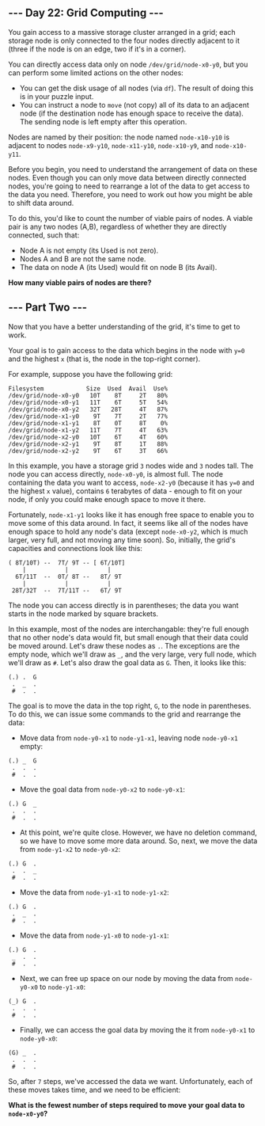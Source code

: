## --- Day 22: Grid Computing ---

You gain access to a massive storage cluster arranged in a grid; each storage node is only connected to the four nodes directly adjacent to it (three if the node is on an edge, two if it's in a corner).

You can directly access data only on node `/dev/grid/node-x0-y0`, but you can perform some limited actions on the other nodes:

- You can get the disk usage of all nodes (via `df`). The result of doing this is in your puzzle input.
- You can instruct a node to `move` (not copy) all of its data to an adjacent node (if the destination node has enough space to receive the data). The sending node is left empty after this operation.

Nodes are named by their position: the node named `node-x10-y10` is adjacent to nodes `node-x9-y10`, `node-x11-y10`, `node-x10-y9`, and `node-x10-y11`.

Before you begin, you need to understand the arrangement of data on these nodes. Even though you can only move data between directly connected nodes, you're going to need to rearrange a lot of the data to get access to the data you need. Therefore, you need to work out how you might be able to shift data around.

To do this, you'd like to count the number of viable pairs of nodes. A viable pair is any two nodes (A,B), regardless of whether they are directly connected, such that:

- Node A is not empty (its Used is not zero).
- Nodes A and B are not the same node.
- The data on node A (its Used) would fit on node B (its Avail).

**How many viable pairs of nodes are there?**

## --- Part Two ---

Now that you have a better understanding of the grid, it's time to get to work.

Your goal is to gain access to the data which begins in the node with `y=0` and the highest `x` (that is, the node in the top-right corner).

For example, suppose you have the following grid:

```
Filesystem            Size  Used  Avail  Use%
/dev/grid/node-x0-y0   10T    8T     2T   80%
/dev/grid/node-x0-y1   11T    6T     5T   54%
/dev/grid/node-x0-y2   32T   28T     4T   87%
/dev/grid/node-x1-y0    9T    7T     2T   77%
/dev/grid/node-x1-y1    8T    0T     8T    0%
/dev/grid/node-x1-y2   11T    7T     4T   63%
/dev/grid/node-x2-y0   10T    6T     4T   60%
/dev/grid/node-x2-y1    9T    8T     1T   88%
/dev/grid/node-x2-y2    9T    6T     3T   66%
```

In this example, you have a storage grid `3` nodes wide and `3` nodes tall. The node you can access directly, `node-x0-y0`, is almost full. The node containing the data you want to access, `node-x2-y0` (because it has `y=0` and the highest `x` value), contains `6` terabytes of data - enough to fit on your node, if only you could make enough space to move it there.

Fortunately, `node-x1-y1` looks like it has enough free space to enable you to move some of this data around. In fact, it seems like all of the nodes have enough space to hold any node's data (except `node-x0-y2`, which is much larger, very full, and not moving any time soon). So, initially, the grid's capacities and connections look like this:

```
( 8T/10T) --  7T/ 9T -- [ 6T/10T]
    |           |           |
  6T/11T  --  0T/ 8T --   8T/ 9T
    |           |           |
 28T/32T  --  7T/11T --   6T/ 9T
```

The node you can access directly is in parentheses; the data you want starts in the node marked by square brackets.

In this example, most of the nodes are interchangable: they're full enough that no other node's data would fit, but small enough that their data could be moved around. Let's draw these nodes as `.`. The exceptions are the empty node, which we'll draw as `_`, and the very large, very full node, which we'll draw as `#`. Let's also draw the goal data as `G`. Then, it looks like this:

```
(.) .  G
 .  _  .
 #  .  .
```

The goal is to move the data in the top right, `G`, to the node in parentheses. To do this, we can issue some commands to the grid and rearrange the data:

- Move data from `node-y0-x1` to `node-y1-x1`, leaving node `node-y0-x1` empty:

```
(.) _  G
 .  .  .
 #  .  .
```

- Move the goal data from `node-y0-x2` to `node-y0-x1`:

```
(.) G  _
 .  .  .
 #  .  .
```

- At this point, we're quite close. However, we have no deletion command, so we have to move some more data around. So, next, we move the data from `node-y1-x2` to `node-y0-x2`:

```
(.) G  .
 .  .  _
 #  .  .
```

- Move the data from `node-y1-x1` to `node-y1-x2`:

```
(.) G  .
 .  _  .
 #  .  .
```

- Move the data from `node-y1-x0` to `node-y1-x1`:

```
(.) G  .
 _  .  .
 #  .  .
```

- Next, we can free up space on our node by moving the data from `node-y0-x0` to `node-y1-x0`:

```
(_) G  .
 .  .  .
 #  .  .
```

- Finally, we can access the goal data by moving the it from `node-y0-x1` to `node-y0-x0`:

```
(G) _  .
 .  .  .
 #  .  .
```

So, after `7` steps, we've accessed the data we want. Unfortunately, each of these moves takes time, and we need to be efficient:

**What is the fewest number of steps required to move your goal data to `node-x0-y0`?**
